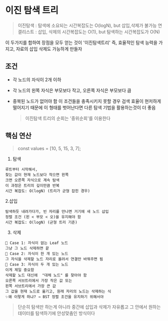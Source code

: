 # 이진 탐색 트리

> 이진탐색 : 탐색에 소요되는 시간복잡도는 O(logN), but 삽입,삭제가 불가능
> 연결리스트 : 삽입, 삭제의 시간복잡도는 O(1), but 탐색하는 시간복잡도가 O(N)

이 두가지를 합하여 장점을 모두 얻는 것이 '이진탐색트리'
즉, 효율적인 탐색 능력을 가지고, 자료의 삽입 삭제도 가능하게 만들자

## 조건

- 각 노드의 자식이 2개 이하
- 각 노드의 왼쪽 자식은 부모보다 작고, 오른쪽 자식은 부모보다 큼
- 중복된 노드가 없어야 함
  이 조건들을 충족시키지 못할 경우 검색 효율이 현저하게 떨어지기 때문에 이 형태를 벗어난다면 다른 탐색 기법을 활용하는것이 더 좋음

  > 이진탐색 트리의 순회는 '중위순회'를 이용한다

## 핵심 연산

> const values = [10, 5, 15, 3, 7];

1. 탐색

```
루트부터 시작해서,
찾는 값이 현재 노드보다 작으면 왼쪽
크면 오른쪽 자식으로 계속 탐색
이 과정은 트리의 깊이만큼 반복
시간 복잡도: O(logN) (트리가 균형 잡힌 경우)
```

2.삽입

```
탐색하듯 내려가다가, 빈 자리를 만나면 거기에 새 노드 삽입
정렬 조건 (왼 < 부모 < 오)을 유지해야 함
시간 복잡도: O(logN) (균형 트리 기준)

```

3. 삭제

```
📌 Case 1: 자식이 없는 Leaf 노드
그냥 그 노드 삭제하면 끝
📌 Case 2: 자식이 한 개 있는 노드
그 자식을 삭제할 노드 자리로 올려서 연결만 바꿔주면 됨
📌 Case 3: 자식이 두 개 있는 노드
이게 제일 중요함
삭제할 노드 대신에  "대체 노드" 를 찾아야 함
오른쪽 서브트리에서 가장 작은 값 또는
왼쪽 서브트리에서 가장 큰 값
그 값을 현재 노드로 옮기고, 원래 자리의 노드는 삭제하는 식
✨왜 이렇게 하냐? → BST 정렬 조건을 유지하기 위해서야
```

> 단순히 탐색만 하는게 아니라 중간에 삽입과 삭제가 자유롭고 그 안에서 원하는 데이터를 탐색하기에 안성맞춤인 방식이다
